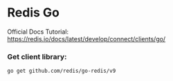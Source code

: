 # Redis Go


Official Docs Tutorial: https://redis.io/docs/latest/develop/connect/clients/go/

### Get client library:

```bash
go get github.com/redis/go-redis/v9
```





